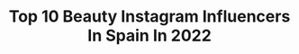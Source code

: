 ---
title: Top 10 Beauty Instagram Influencers In Spain In 2022
description: >-
  Find top beauty Instagram influencers in Spain in 2022. Most popular hashtags: #sorteoespan #shein #sheingals.
platform: Instagram
hits: 1522
text_top: Identify the best Instagram accounts on inBeat.
text_bottom: inBeat aggregates 1522 Instagram influencers like this in Spain for you to connect with.
profiles:
  - username: "rachelcolinas"
    fullname: >-
      Raquel Fernandez Colinas
    bio: >-
      • FASHION • BEAUTY • LIFESTYLE Encargada de gestión en @clinica.valderrama Collabs: raquelfernandezcolinas@gmail.com 📍Ponferrada
    location: "Spain"
    followers: 5087
    engagement: 2518
    commentsToLikes: 0.540386
    id: ck6u1jwjxm6j00j71vizk3ukf
    verified: false
    hashtags: "#inspiration, #model, #look, #me"
  - username: "vanitystyle50"
    fullname: >-
      vanity&style50🌏
    bio: >-
      Sólo yo y mis cosas👗👚👜👠💄💍👑🛍🛍🛍👒, #dress #beauty #jewelry #travel #shoes #🇪🇸🇪🇸 #💍💍married
    location: "Spain"
    followers: 14256
    engagement: 1310
    commentsToLikes: 0.159762
    id: ckap89jtqneyz0i78b3ug6m81
    verified: false
    hashtags: "#wowclassic, #ootdinspiration, #over40, #lookstyle"
  - username: "heyratolina"
    fullname: >-
      Marta
    bio: >-
      Living la vida beauty con mi gato y mi @canarioncc todos los jueves y domingos.
    location: "Spain"
    followers: 373306
    engagement: 1025
    commentsToLikes: 0.037073
    id: ck13caro4zflz0i19w0v41de3
    verified: false
    hashtags: "#colab, #challenge, #internarionalbloggers, #shopzilla"
  - username: "juanitoramoss"
    fullname: >-
      Juanito💯
    bio: >-
      (Generación Del 83)😜♈️🏳️‍🌈 ¡La Vida Sigue! #familystyle #food #beauty #cosmetica 📍 (Málaga) #colaboraciones 📩 ramos1983@hotmail.com
    location: "Spain"
    followers: 19995
    engagement: 785
    commentsToLikes: 1.608985
    id: ckaosrgrrsrsl0i78ya9t1yg8
    verified: false
    hashtags: "#tentacioninsta, #utopiaseticas, #sorteosespan, #sorteos"
  - username: "marikowskaya"
    fullname: >-
      Marikowskaya
    bio: >-
      MAKE UP • BEAUTY • FASHION • LIFESTYLE
    location: "Spain"
    followers: 83197
    engagement: 543
    commentsToLikes: 0.195257
    id: ck0u7wsm95yi90i199hgav5f4
    verified: false
    hashtags: "#urbandecay, #smokeyeyes, #marikoinspiredby, #fall2020"
  - username: "jenniferora"
    fullname: >-
      J E N N I F E R  O R T I Z
    bio: >-
      BEAUTY•MATERNITY•LIFESTYLE ▪️INFO: jenniferora@gmail.com 👩‍👦‍👦 Dylan & Romeo’s mum 🤍@jenniferoracollection 📍MADRID // Barcelona , Spain
    location: "Spain"
    followers: 231234
    engagement: 493
    commentsToLikes: 0.472723
    id: ck0w0rx2ofqlu0i19o7b4l8hj
    verified: true
    hashtags: "#yomequedoencasa, #theelfontheshelfllegaaespan, #christmasiscoming"
  - username: "nereaherz"
    fullname: >-
      NEREA HERNÁNDEZ MIRA
    bio: >-
      Creative soul. Beauty | Fitness See the world through my eyes Say HI ✉ nerea.hmira@gmail.com
    location: "Spain"
    followers: 11710
    engagement: 998
    commentsToLikes: 0.095479
    id: ck8tayyhmtnuz0j78vxbqz1zk
    verified: false
    hashtags: "#sendo, #sendospain, #vegan, #crueltyfree"
  - username: "carmencs2"
    fullname: >-
      C A R M E N 🤎
    bio: >-
      ✨Fashion • Beauty • Lifestyle✨ 🍂Castellón. 📩carmenmartinezcs2@gmail.com 🌾@shein_spain 15%: SN8L1 🏋🏻‍♀️ @myproteines 38% descuento: carmencs2
    location: "Spain"
    followers: 19850
    engagement: 643
    commentsToLikes: 0.195633
    id: ck133ym87udqo0i19oy2t1gh9
    verified: false
    hashtags: "#mylookoftheday, #inspooutfit, #shein, #sheinspain"
  - username: "tamarayuste"
    fullname: >-
      T A M A R A 💟
    bio: >-
      Do more of what makes you happy 💌tamarayuste91@gmail.com 📍Madrid 👗🌏💄Lifestyle | Food | Fashion | Beauty |Travel @sheinofficial ❤️15%dto: s867h
    location: "Spain"
    followers: 28507
    engagement: 548
    commentsToLikes: 0.560940
    id: ck14hdqwc9t5b0i19vt7o4cn2
    verified: false
    hashtags: "#giveaway, #sheinspain, #sorteo, #sheingals"
  - username: "miligritoss"
    fullname: >-
      MILI
    bio: >-
      🤘🏾Soy más totna de lo que parezco, que ya es. ⚡️Social Media + PR @3inaspain @3ina 👐🏽Content creator 🥀Makeup and beauty freak
    location: "Spain"
    followers: 8332
    engagement: 1015
    commentsToLikes: 0.109111
    id: ck9hafvxrcds60j78vn4pdhop
    verified: false
    hashtags: "#hunkemoller, #unik, #iamunik, #nike"
---